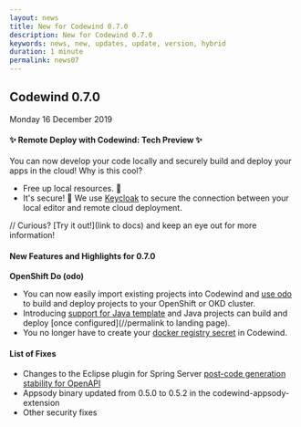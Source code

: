 ```yaml
---
layout: news
title: New for Codewind 0.7.0
description: New for Codewind 0.7.0
keywords: news, new, updates, update, version, hybrid
duration: 1 minute
permalink: news07
---
```


## Codewind 0.7.0
Monday 16 December 2019

#### ✨ Remote Deploy with Codewind: Tech Preview ✨

You can now develop your code locally and securely build and deploy your apps in the cloud! Why is this cool?
- Free up local resources. 👏
- It's secure! 🔐 We use [Keycloak](https://keycloak.org/) to secure the connection between your local editor and remote cloud deployment.

// Curious? [Try it out!](link to docs) and keep an eye out for more information!

#### New Features and Highlights for 0.7.0

**OpenShift Do (odo)**
- You can now easily import existing projects into Codewind and [use odo](https://github.com/eclipse/codewind/issues/1115) to build and deploy projects to your OpenShift or OKD cluster.
- Introducing [support for Java template](https://github.com/eclipse/codewind/issues/450) and Java projects can build and deploy [once configured](//permalink to landing page).
- You no longer have to create your [docker registry secret](https://github.com/eclipse/codewind/issues/665) in Codewind.


#### List of Fixes
- Changes to the Eclipse plugin for Spring Server [post-code generation stability for OpenAPI](https://github.com/eclipse/codewind/issues/1116)
- Appsody binary updated from 0.5.0 to 0.5.2 in the codewind-appsody-extension
- Other security fixes
